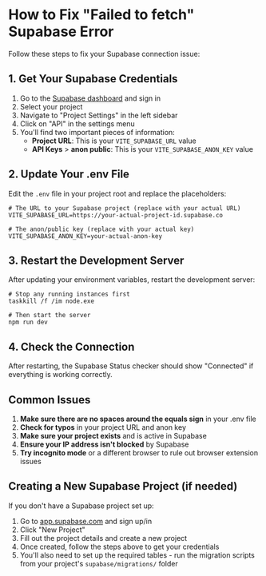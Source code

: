 # How to Fix "Failed to fetch" Supabase Error

Follow these steps to fix your Supabase connection issue:

## 1. Get Your Supabase Credentials

1. Go to the [Supabase dashboard](https://app.supabase.com/) and sign in
2. Select your project
3. Navigate to "Project Settings" in the left sidebar
4. Click on "API" in the settings menu
5. You'll find two important pieces of information:
   - **Project URL**: This is your `VITE_SUPABASE_URL` value
   - **API Keys** > **anon public**: This is your `VITE_SUPABASE_ANON_KEY` value

## 2. Update Your .env File

Edit the `.env` file in your project root and replace the placeholders:

```
# The URL to your Supabase project (replace with your actual URL)
VITE_SUPABASE_URL=https://your-actual-project-id.supabase.co

# The anon/public key (replace with your actual key)
VITE_SUPABASE_ANON_KEY=your-actual-anon-key
```

## 3. Restart the Development Server

After updating your environment variables, restart the development server:

```
# Stop any running instances first
taskkill /f /im node.exe

# Then start the server
npm run dev
```

## 4. Check the Connection

After restarting, the Supabase Status checker should show "Connected" if everything is working correctly.

## Common Issues

1. **Make sure there are no spaces around the equals sign** in your .env file
2. **Check for typos** in your project URL and anon key
3. **Make sure your project exists** and is active in Supabase
4. **Ensure your IP address isn't blocked** by Supabase
5. **Try incognito mode** or a different browser to rule out browser extension issues

## Creating a New Supabase Project (if needed)

If you don't have a Supabase project set up:

1. Go to [app.supabase.com](https://app.supabase.com/) and sign up/in
2. Click "New Project"
3. Fill out the project details and create a new project
4. Once created, follow the steps above to get your credentials
5. You'll also need to set up the required tables - run the migration scripts from your project's `supabase/migrations/` folder
